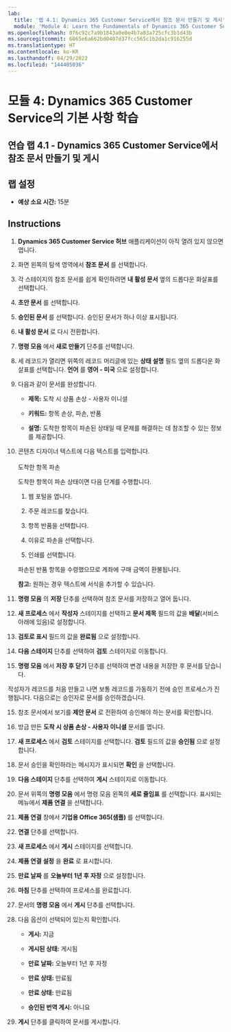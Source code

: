 ```yaml
---
lab:
  title: '랩 4.1: Dynamics 365 Customer Service에서 참조 문서 만들기 및 게시'
  module: 'Module 4: Learn the Fundamentals of Dynamics 365 Customer Service'
ms.openlocfilehash: 076c92c7a9b1843a0e0e4b7a03a725cfc3b1d43b
ms.sourcegitcommit: 6065e6a662bd0407d37fcc565c1b2da1c916255d
ms.translationtype: HT
ms.contentlocale: ko-KR
ms.lasthandoff: 04/29/2022
ms.locfileid: "144405036"
---
```

<a name="module-4-learn-the-fundamentals-of-dynamics-365-customer-service"></a>모듈 4: Dynamics 365 Customer Service의 기본 사항 학습
========================

## <a name="practice-lab-41---create-and-publish-a-knowlege-article-in-dynamics-365-customer-service"></a>연습 랩 4.1 - Dynamics 365 Customer Service에서 참조 문서 만들기 및 게시

## <a name="lab-setup"></a>랩 설정

  - **예상 소요 시간:** 15분

## <a name="instructions"></a>Instructions

1. **Dynamics 365 Customer Service 허브** 애플리케이션이 아직 열려 있지 않으면 엽니다. 

2. 화면 왼쪽의 탐색 영역에서 **참조 문서** 를 선택합니다. 

3. 각 스테이지의 참조 문서를 쉽게 확인하려면 **내 활성 문서** 옆의 드롭다운 화살표를 선택합니다. 

4. **초안 문서** 를 선택합니다. 

5. **승인된 문서** 를 선택합니다. 승인된 문서가 하나 이상 표시됩니다.  

6. **내 활성 문서** 로 다시 전환합니다.

7. **명령 모음** 에서 **새로 만들기** 단추를 선택합니다. 

8. 세 레코드가 열리면 위쪽의 레코드 머리글에 있는 **상태 설명** 필드 옆의 드롭다운 화살표를 선택합니다. **언어** 를 **영어 - 미국** 으로 설정합니다.

8. 다음과 같이 문서를 완성합니다.

    - **제목:** 도착 시 상품 손상 - 사용자 이니셜

    - **키워드:** 항목 손상, 파손, 반품

    - **설명:** 도착한 항목이 파손된 상태일 때 문제를 해결하는 데 참조할 수 있는 정보를 제공합니다. 

9. 콘텐츠 디자이너 텍스트에 다음 텍스트를 입력합니다.   
‎  
‎   도착한 항목 파손

    도착한 항목이 파손 상태이면 다음 단계를 수행합니다.

    1. 웹 포털을 엽니다.

    2. 주문 레코드를 찾습니다.

    3. 항목 반품을 선택합니다.

    4. 이유로 파손을 선택합니다.

    5. 인쇄를 선택합니다.

    파손된 반품 항목을 수령했으므로 계좌에 구매 금액이 환불됩니다.

    **참고:** 원하는 경우 텍스트에 서식을 추가할 수 있습니다. 

10. **명령 모음** 의 **저장** 단추를 선택하여 참조 문서를 저장하고 열어 둡니다. 

11. **새 프로세스** 에서 **작성자** 스테이지를 선택하고 **문서 제목** 필드의 값을 **배달**(서비스 아래에 있음)로 설정합니다. 

12. **검토로 표시** 필드의 값을 **완료됨** 으로 설정합니다.

13. **다음 스테이지** 단추를 선택하여 **검토** 스테이지로 이동합니다.

14. **명령 모음** 에서 **저장 후 닫기** 단추를 선택하여 변경 내용을 저장한 후 문서를 닫습니다.

작성자가 레코드를 처음 만들고 나면 보통 레코드를 가동하기 전에 승인 프로세스가 진행됩니다. 다음으로는 승인자로 문서를 승인하겠습니다. 

15. 참조 문서에서 보기를 **제안 문서** 로 전환하여 승인해야 하는 문서를 확인합니다. 

16. 방금 만든 **도착 시 상품 손상 - 사용자 이니셜** 문서를 엽니다.

17. **새 프로세스** 에서 **검토** 스테이지를 선택합니다. **검토** 필드의 값을 **승인됨** 으로 설정합니다.

18. 문서 승인을 확인하라는 메시지가 표시되면 **확인** 을 선택합니다. 

19. **다음 스테이지** 단추를 선택하여 **게시** 스테이지로 이동합니다. 

20. 문서 위쪽의 **명령 모음** 에서 명령 모음 왼쪽의 **세로 줄임표** 를 선택합니다. 표시되는 메뉴에서 **제품 연결** 을 선택합니다. 

21. **제품 연결** 창에서 **기업용 Office 365(샘플)** 를 선택합니다.

22. **연결** 단추를 선택합니다. 

23. **새 프로세스** 에서 **게시** 스테이지를 선택합니다. 

24. **제품 연결 설정** 을 **완료** 로 표시합니다. 

25. **만료 날짜** 를 **오늘부터 1년 후 자정** 으로 설정합니다. 

26. **마침** 단추를 선택하여 프로세스를 완료합니다. 

27. 문서의 **명령 모음** 에서 **게시** 단추를 선택합니다. 

28. 다음 옵션이 선택되어 있는지 확인합니다.

    - **게시:** 지금

    - **게시된 상태:** 게시됨

    - **만료 날짜:** 오늘부터 1년 후 자정

    - **만료 상태:** 만료됨

    - **만료 상태:** 만료됨

    - **승인된 번역 게시:** 아니요
    
29. **게시** 단추를 클릭하여 문서를 게시합니다.


